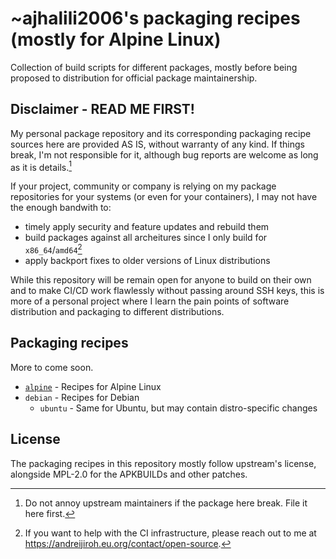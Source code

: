 # ~ajhalili2006's packaging recipes (mostly for Alpine Linux)

Collection of build scripts for different packages, mostly before being proposed to distribution for official package maintainership.

## Disclaimer - READ ME FIRST!

My personal package repository and its corresponding packaging recipe sources here are provided AS IS, without warranty of any kind.
If things break, I'm not responsible for it, although bug reports are welcome as long as it is details.[^2]

[^2]: Do not annoy upstream maintainers if the package here break. File it here first.

If your project, community or company is relying on my package repositories for your systems (or even for your containers), I may not have the enough bandwith to:

* timely apply security and feature updates and rebuild them
* build packages against all archeitures since I only build for `x86_64`/`amd64`[^1]
* apply backport fixes to older versions of Linux distributions

[^1]: If you want to help with the CI infrastructure, please reach out to me at <https://andreijiroh.eu.org/contact/open-source>.

While this repository will be remain open for anyone to build on their own and to make CI/CD work flawlessly without passing around SSH keys,
this is more of a personal project where I learn the pain points of software distribution and packaging to different distributions.

## Packaging recipes

More to come soon.

* [`alpine`](./alpine/) - Recipes for Alpine Linux
* `debian` - Recipes for Debian
    * `ubuntu` - Same for Ubuntu, but may contain distro-specific changes

## License

The packaging recipes in this repository mostly follow upstream's license, alongside MPL-2.0
for the APKBUILDs and other patches.
